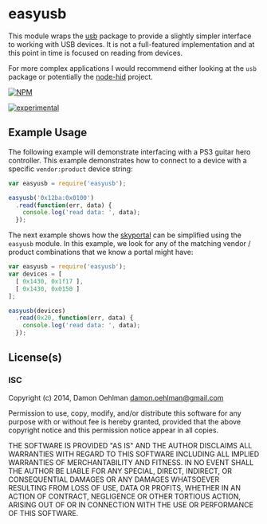 # easyusb

This module wraps the [usb](https://github.com/nonolith/node-usb) package to
provide a slightly simpler interface to working with USB devices.  It is not
a full-featured implementation and at this point in time is focused on
reading from devices.

For more complex applications I would recommend either looking at the `usb`
package or potentially the [node-hid](https://github.com/node-hid/node-hid)
project.


[![NPM](https://nodei.co/npm/easyusb.png)](https://nodei.co/npm/easyusb/)

[![experimental](https://img.shields.io/badge/stability-experimental-red.svg)](https://github.com/badges/stability-badges) 

## Example Usage

The following example will demonstrate interfacing with a PS3 guitar hero
controller.  This example demonstrates how to connect to a device with a
specific `vendor:product` device string:

```js
var easyusb = require('easyusb');

easyusb('0x12ba:0x0100')
  .read(function(err, data) {
    console.log('read data: ', data);
  });

```

The next example shows how the
[skyportal](https://github.com/DamonOehlman/skyportal) can be simplified
using the `easyusb` module.  In this example, we look for any of the matching
vendor / product combinations that we know a portal might have:

```js
var easyusb = require('easyusb');
var devices = [
  [ 0x1430, 0x1f17 ],
  [ 0x1430, 0x0150 ]
];

easyusb(devices)
  .read(0x20, function(err, data) {
    console.log('read data: ', data);
  });

```

## License(s)

### ISC

Copyright (c) 2014, Damon Oehlman <damon.oehlman@gmail.com>

Permission to use, copy, modify, and/or distribute this software for any
purpose with or without fee is hereby granted, provided that the above
copyright notice and this permission notice appear in all copies.

THE SOFTWARE IS PROVIDED "AS IS" AND THE AUTHOR DISCLAIMS ALL WARRANTIES WITH
REGARD TO THIS SOFTWARE INCLUDING ALL IMPLIED WARRANTIES OF MERCHANTABILITY
AND FITNESS. IN NO EVENT SHALL THE AUTHOR BE LIABLE FOR ANY SPECIAL, DIRECT,
INDIRECT, OR CONSEQUENTIAL DAMAGES OR ANY DAMAGES WHATSOEVER RESULTING FROM
LOSS OF USE, DATA OR PROFITS, WHETHER IN AN ACTION OF CONTRACT, NEGLIGENCE OR
OTHER TORTIOUS ACTION, ARISING OUT OF OR IN CONNECTION WITH THE USE OR
PERFORMANCE OF THIS SOFTWARE.
